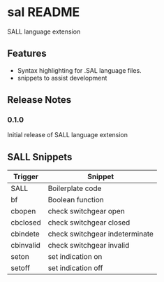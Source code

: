 # sal README

SALL language extension

## Features

* Syntax highlighting for .SAL language files.
* snippets to assist development

## Release Notes

### 0.1.0

Initial release of SALL language extension

## SALL Snippets

| Trigger   | Snippet                        |
| --------- | ------------------------------ |
| SALL      | Boilerplate code               |
| bf        | Boolean function               |
| cbopen    | check switchgear open          |
| cbclosed  | check switchgear closed        |
| cbindete  | check switchgear indeterminate |
| cbinvalid | check switchgear invalid       |
| seton     | set indication on              |
| setoff    | set indication off             |
